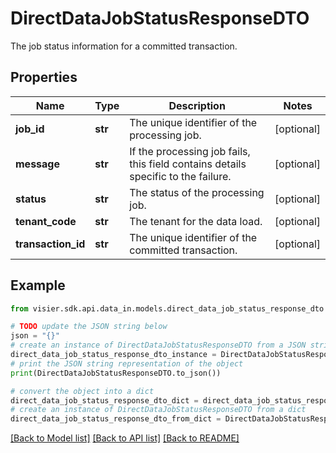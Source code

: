 # DirectDataJobStatusResponseDTO

The job status information for a committed transaction.

## Properties

Name | Type | Description | Notes
------------ | ------------- | ------------- | -------------
**job_id** | **str** | The unique identifier of the processing job. | [optional] 
**message** | **str** | If the processing job fails, this field contains details specific to the failure. | [optional] 
**status** | **str** | The status of the processing job. | [optional] 
**tenant_code** | **str** | The tenant for the data load. | [optional] 
**transaction_id** | **str** | The unique identifier of the committed transaction. | [optional] 

## Example

```python
from visier.sdk.api.data_in.models.direct_data_job_status_response_dto import DirectDataJobStatusResponseDTO

# TODO update the JSON string below
json = "{}"
# create an instance of DirectDataJobStatusResponseDTO from a JSON string
direct_data_job_status_response_dto_instance = DirectDataJobStatusResponseDTO.from_json(json)
# print the JSON string representation of the object
print(DirectDataJobStatusResponseDTO.to_json())

# convert the object into a dict
direct_data_job_status_response_dto_dict = direct_data_job_status_response_dto_instance.to_dict()
# create an instance of DirectDataJobStatusResponseDTO from a dict
direct_data_job_status_response_dto_from_dict = DirectDataJobStatusResponseDTO.from_dict(direct_data_job_status_response_dto_dict)
```
[[Back to Model list]](../README.md#documentation-for-models) [[Back to API list]](../README.md#documentation-for-api-endpoints) [[Back to README]](../README.md)


